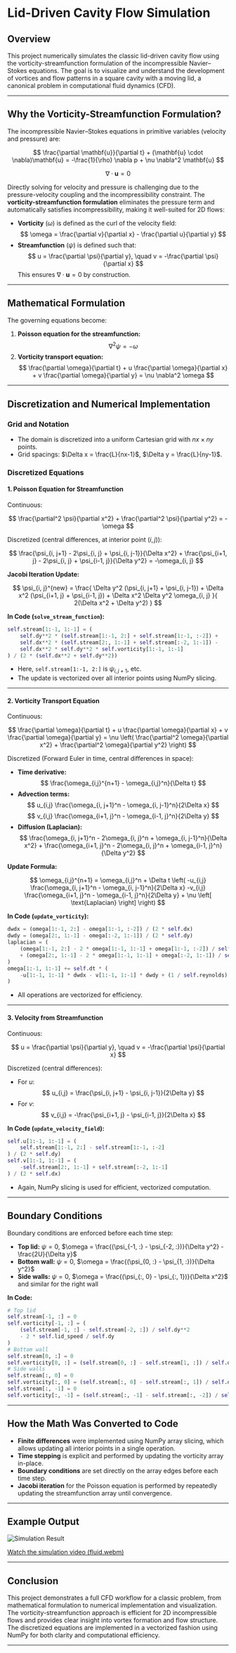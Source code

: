 # Lid-Driven Cavity Flow Simulation

## Overview

This project numerically simulates the classic lid-driven cavity flow using the vorticity-streamfunction formulation of the incompressible Navier–Stokes equations. The goal is to visualize and understand the development of vortices and flow patterns in a square cavity with a moving lid, a canonical problem in computational fluid dynamics (CFD).

---

## Why the Vorticity-Streamfunction Formulation?

The incompressible Navier–Stokes equations in primitive variables (velocity and pressure) are:

$$
\frac{\partial \mathbf{u}}{\partial t} + (\mathbf{u} \cdot \nabla)\mathbf{u} = -\frac{1}{\rho} \nabla p + \nu \nabla^2 \mathbf{u}
$$

$$
\nabla \cdot \mathbf{u} = 0
$$

Directly solving for velocity and pressure is challenging due to the pressure-velocity coupling and the incompressibility constraint. The **vorticity-streamfunction formulation** eliminates the pressure term and automatically satisfies incompressibility, making it well-suited for 2D flows:

- **Vorticity** ($\omega$) is defined as the curl of the velocity field:
  $$
  \omega = \frac{\partial v}{\partial x} - \frac{\partial u}{\partial y}
  $$
- **Streamfunction** ($\psi$) is defined such that:
  $$
  u = \frac{\partial \psi}{\partial y}, \quad v = -\frac{\partial \psi}{\partial x}
  $$
  This ensures $\nabla \cdot \mathbf{u} = 0$ by construction.

---

## Mathematical Formulation

The governing equations become:

1. **Poisson equation for the streamfunction:**
   $$
   \nabla^2 \psi = -\omega
   $$
2. **Vorticity transport equation:**
   $$
   \frac{\partial \omega}{\partial t} + u \frac{\partial \omega}{\partial x} + v \frac{\partial \omega}{\partial y} = \nu \nabla^2 \omega
   $$

---

## Discretization and Numerical Implementation

### **Grid and Notation**

- The domain is discretized into a uniform Cartesian grid with $nx \times ny$ points.
- Grid spacings: $\Delta x = \frac{L}{nx-1}$, $\Delta y = \frac{L}{ny-1}$.

### **Discretized Equations**

#### 1. **Poisson Equation for Streamfunction**

Continuous:

$$
\frac{\partial^2 \psi}{\partial x^2} + \frac{\partial^2 \psi}{\partial y^2} = -\omega
$$

Discretized (central differences, at interior point $(i, j)$):

$$
\frac{\psi_{i, j+1} - 2\psi_{i, j} + \psi_{i, j-1}}{\Delta x^2} +
\frac{\psi_{i+1, j} - 2\psi_{i, j} + \psi_{i-1, j}}{\Delta y^2}
= -\omega_{i, j}
$$

**Jacobi Iteration Update:**

$$
\psi_{i, j}^{new} = \frac{
    \Delta y^2 (\psi_{i, j+1} + \psi_{i, j-1}) +
    \Delta x^2 (\psi_{i+1, j} + \psi_{i-1, j}) +
    \Delta x^2 \Delta y^2 \omega_{i, j}
}{
    2(\Delta x^2 + \Delta y^2)
}
$$

**In Code (`solve_stream_function`):**

```python
self.stream[1:-1, 1:-1] = (
    self.dy**2 * (self.stream[1:-1, 2:] + self.stream[1:-1, :-2]) +
    self.dx**2 * (self.stream[2:, 1:-1] + self.stream[:-2, 1:-1]) -
    self.dx**2 * self.dy**2 * self.vorticity[1:-1, 1:-1]
) / (2 * (self.dx**2 + self.dy**2))
```

- Here, `self.stream[1:-1, 2:]` is $\psi_{i, j+1}$, etc.
- The update is vectorized over all interior points using NumPy slicing.

---

#### 2. **Vorticity Transport Equation**

Continuous:

$$
\frac{\partial \omega}{\partial t} + u \frac{\partial \omega}{\partial x} + v \frac{\partial \omega}{\partial y} = \nu \left( \frac{\partial^2 \omega}{\partial x^2} + \frac{\partial^2 \omega}{\partial y^2} \right)
$$

Discretized (Forward Euler in time, central differences in space):

- **Time derivative:**
  $$
  \frac{\omega_{i,j}^{n+1} - \omega_{i,j}^n}{\Delta t}
  $$
- **Advection terms:**
  $$
  u_{i,j} \frac{\omega_{i, j+1}^n - \omega_{i, j-1}^n}{2\Delta x}
  $$
  $$
  v_{i,j} \frac{\omega_{i+1, j}^n - \omega_{i-1, j}^n}{2\Delta y}
  $$
- **Diffusion (Laplacian):**
  $$
  \frac{\omega_{i, j+1}^n - 2\omega_{i, j}^n + \omega_{i, j-1}^n}{\Delta x^2} +
  \frac{\omega_{i+1, j}^n - 2\omega_{i, j}^n + \omega_{i-1, j}^n}{\Delta y^2}
  $$

**Update Formula:**

$$
\omega_{i,j}^{n+1} = \omega_{i,j}^n + \Delta t \left(
    -u_{i,j} \frac{\omega_{i, j+1}^n - \omega_{i, j-1}^n}{2\Delta x}
    -v_{i,j} \frac{\omega_{i+1, j}^n - \omega_{i-1, j}^n}{2\Delta y}
    + \nu \left[ \text{Laplacian} \right]
\right)
$$

**In Code (`update_vorticity`):**

```python
dwdx = (omega[1:-1, 2:] - omega[1:-1, :-2]) / (2 * self.dx)
dwdy = (omega[2:, 1:-1] - omega[:-2, 1:-1]) / (2 * self.dy)
laplacian = (
    (omega[1:-1, 2:] - 2 * omega[1:-1, 1:-1] + omega[1:-1, :-2]) / self.dx**2
    + (omega[2:, 1:-1] - 2 * omega[1:-1, 1:-1] + omega[:-2, 1:-1]) / self.dy**2
)
omega[1:-1, 1:-1] += self.dt * (
    -u[1:-1, 1:-1] * dwdx - v[1:-1, 1:-1] * dwdy + (1 / self.reynolds) * laplacian
)
```

- All operations are vectorized for efficiency.

---

#### 3. **Velocity from Streamfunction**

Continuous:

$$
u = \frac{\partial \psi}{\partial y}, \quad v = -\frac{\partial \psi}{\partial x}
$$

Discretized (central differences):

- For $u$:
  $$
  u_{i,j} = \frac{\psi_{i, j+1} - \psi_{i, j-1}}{2\Delta y}
  $$
- For $v$:
  $$
  v_{i,j} = -\frac{\psi_{i+1, j} - \psi_{i-1, j}}{2\Delta x}
  $$

**In Code (`update_velocity_field`):**

```python
self.u[1:-1, 1:-1] = (
    self.stream[1:-1, 2:] - self.stream[1:-1, :-2]
) / (2 * self.dy)
self.v[1:-1, 1:-1] = (
    -self.stream[2:, 1:-1] + self.stream[:-2, 1:-1]
) / (2 * self.dx)
```

- Again, NumPy slicing is used for efficient, vectorized computation.

---

## Boundary Conditions

Boundary conditions are enforced before each time step:

- **Top lid:** $\psi = 0$, $\omega = \frac{(\psi_{-1, :} - \psi_{-2, :})}{\Delta y^2} - \frac{2U}{\Delta y}$
- **Bottom wall:** $\psi = 0$, $\omega = \frac{(\psi_{0, :} - \psi_{1, :})}{\Delta y^2}$
- **Side walls:** $\psi = 0$, $\omega = \frac{(\psi_{:, 0} - \psi_{:, 1})}{\Delta x^2}$ and similar for the right wall

**In Code:**

```python
# Top lid
self.stream[-1, :] = 0
self.vorticity[-1, :] = (
    (self.stream[-1, :] - self.stream[-2, :]) / self.dy**2
    - 2 * self.lid_speed / self.dy
)
# Bottom wall
self.stream[0, :] = 0
self.vorticity[0, :] = (self.stream[0, :] - self.stream[1, :]) / self.dy**2
# Side walls
self.stream[:, 0] = 0
self.vorticity[:, 0] = (self.stream[:, 0] - self.stream[:, 1]) / self.dx**2
self.stream[:, -1] = 0
self.vorticity[:, -1] = (self.stream[:, -1] - self.stream[:, -2]) / self.dx**2
```

---

## How the Math Was Converted to Code

- **Finite differences** were implemented using NumPy array slicing, which allows updating all interior points in a single operation.
- **Time stepping** is explicit and performed by updating the vorticity array in-place.
- **Boundary conditions** are set directly on the array edges before each time step.
- **Jacobi iteration** for the Poisson equation is performed by repeatedly updating the streamfunction array until convergence.

---

## Example Output

![Simulation Result](media/image.png)

[Watch the simulation video (fluid.webm)](media/fluid.webm)

---

## Conclusion

This project demonstrates a full CFD workflow for a classic problem, from mathematical formulation to numerical implementation and visualization. The vorticity-streamfunction approach is efficient for 2D incompressible flows and provides clear insight into vortex formation and flow structure. The discretized equations are implemented in a vectorized fashion using NumPy for both clarity and computational efficiency.

---
